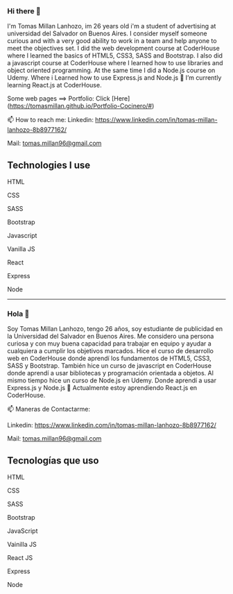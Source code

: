 ### Hi there 👋
I'm Tomas Millan Lanhozo, im 26 years old i'm a student of advertising at universidad del Salvador on Buenos Aires. 
I consider myself someone curious and with a very good ability to work in a team and help anyone to meet the objectives set.
I did the web development course at CoderHouse where I learned the basics of HTML5, CSS3, SASS and Bootstrap.
I also did a javascript course at CoderHouse where I learned how to use libraries and object oriented programming.
At the same time I did a Node.js course on Udemy. Where i Learned how to use Express.js and Node.js
🌱 I’m currently learning React.js at CoderHouse. 

Some web pages ==> 
Portfolio: Click [Here] (https://tomasmillan.github.io/Portfolio-Cocinero/#)

📫 How to reach me:
Linkedin: https://www.linkedin.com/in/tomas-millan-lanhozo-8b8977162/

Mail: tomas.millan96@gmail.com

## Technologies I use

 HTML
 
 CSS
 
 SASS
 
 Bootstrap
 
 Javascript
 
  Vanilla JS 
  
  React
  
  Express
  
  Node
  
  ----------------------------------------------------
  ### Hola 👋
Soy Tomas Millan Lanhozo, tengo 26 años, soy estudiante de publicidad en la Universidad del Salvador en Buenos Aires.
Me considero una persona curiosa y con muy buena capacidad para trabajar en equipo y ayudar a cualquiera a cumplir los objetivos marcados.
Hice el curso de desarrollo web en CoderHouse donde aprendí los fundamentos de HTML5, CSS3, SASS y Bootstrap.
También hice un curso de javascript en CoderHouse donde aprendí a usar bibliotecas y programación orientada a objetos.
Al mismo tiempo hice un curso de Node.js en Udemy. Donde aprendí a usar Express.js y Node.js
🌱 Actualmente estoy aprendiendo React.js en CoderHouse.

📫 Maneras de Contactarme:

Linkedin: https://www.linkedin.com/in/tomas-millan-lanhozo-8b8977162/

Mail: tomas.millan96@gmail.com

## Tecnologías que uso

 HTML
 
 CSS
 
 SASS
 
 Bootstrap
 
 JavaScript
 
  Vainilla JS
  
  React JS
  
  Express
  
  Node


<!--
**tomasmillan/tomasmillan** is a ✨ _special_ ✨ repository because its `README.md` (this file) appears on your GitHub profile.

Here are some ideas to get you started:

- 🔭 I’m currently working on ...
- 🌱 I’m currently learning ...
- 👯 I’m looking to collaborate on ...
- 🤔 I’m looking for help with ...
- 💬 Ask me about ...
- 📫 How to reach me: ...
- 😄 Pronouns: ...
- ⚡ Fun fact: ...
-->
